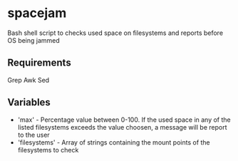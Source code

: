 # spacejam
Bash shell script to checks used space on filesystems and reports before OS being jammed

## Requirements

Grep
Awk
Sed

## Variables

* 'max' - Percentage value between 0-100. If the used space in any of the listed filesystems exceeds the value choosen, a message will be report to the user
* 'filesystems' - Array of strings containing the mount points of the filesystems to check
